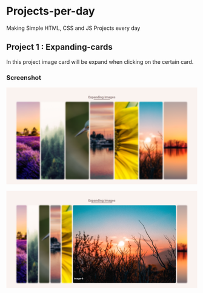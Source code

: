 # Projects-per-day

Making Simple HTML, CSS and JS Projects every day

## Project 1 : Expanding-cards

In this project image card will be expand when clicking on the certain card.

### Screenshot

![Preview State](Expanding-card-day-1/design/preview.png)

![Active State](Expanding-card-day-1/design/active-state.png)

